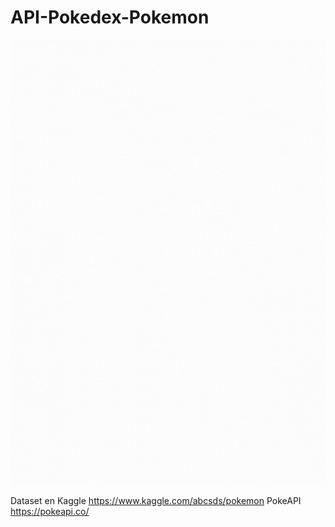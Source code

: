 # API-Pokedex-Pokemon
![](./input/Pokedex.gif)

Dataset en Kaggle https://www.kaggle.com/abcsds/pokemon
PokeAPI https://pokeapi.co/
